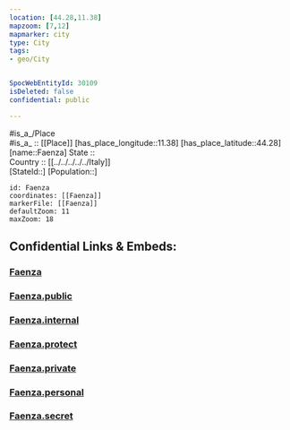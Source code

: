 ```yaml
---
location: [44.28,11.38] 
mapzoom: [7,12] 
mapmarker: city 
type: City
tags:
- geo/City


SpocWebEntityId: 30109
isDeleted: false
confidential: public

---
```

#is_a_/Place  
#is_a_ :: [[Place]] 
[has_place_longitude::11.38] 
[has_place_latitude::44.28] 
[name::Faenza] 
State ::  
Country :: [[../../../../../Italy]]  
[StateId::] 
[Population::] 



```leaflet
id: Faenza
coordinates: [[Faenza]] 
markerFile: [[Faenza]] 
defaultZoom: 11 
maxZoom: 18
```


## Confidential Links & Embeds: 

### [Faenza](/_Standards/Earth/Continent/Europe/Europe~South/Italy/regions~Italy/Emilia-Romagna/Bologna.Province/City/Faenza.md) 

### [Faenza.public](/_public/Earth/Continent/Europe/Europe~South/Italy/regions~Italy/Emilia-Romagna/Bologna.Province/City/Faenza.public.md) 

### [Faenza.internal](/_internal/Earth/Continent/Europe/Europe~South/Italy/regions~Italy/Emilia-Romagna/Bologna.Province/City/Faenza.internal.md) 

### [Faenza.protect](/_protect/Earth/Continent/Europe/Europe~South/Italy/regions~Italy/Emilia-Romagna/Bologna.Province/City/Faenza.protect.md) 

### [Faenza.private](/_private/Earth/Continent/Europe/Europe~South/Italy/regions~Italy/Emilia-Romagna/Bologna.Province/City/Faenza.private.md) 

### [Faenza.personal](/_personal/Earth/Continent/Europe/Europe~South/Italy/regions~Italy/Emilia-Romagna/Bologna.Province/City/Faenza.personal.md) 

### [Faenza.secret](/_secret/Earth/Continent/Europe/Europe~South/Italy/regions~Italy/Emilia-Romagna/Bologna.Province/City/Faenza.secret.md)


